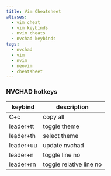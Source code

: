 ```yaml
---
title: Vim Cheatsheet 
aliases:
  - vim cheat
  - vim keybinds
  - nvim cheats
  - nvchad keybinds
tags:
  - nvchad
  - vim
  - nvim
  - neovim
  - cheatsheet
---
```

### NVCHAD hotkeys 

keybind | description
------------|----------
C+c | copy all
leader+tt | toggle theme
leader+th |   select theme
leader+uu |   update nvchad
leader+n| toggle line no
leader+rn| toggle relative line no
